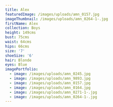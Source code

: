 ```yaml
---
title: Alex
featuredImage: /images/uploads/amn_0157.jpg
imageThumbnail: /images/uploads/amn_0264-1-.jpg
firstName: Alex
collection: Boys
height: 149cms
bust: 75cms
waist: 64cms
hips: 66cms
size: '7'
shoeSize: '6'
hair: Blonde
eyes: Blue
imagePortfolio:
  - image: /images/uploads/amn_0245.jpg
  - image: /images/uploads/amn_9893.jpg
  - image: /images/uploads/amn_0157.jpg
  - image: /images/uploads/amn_0164.jpg
  - image: /images/uploads/amn_0271-1-.jpg
  - image: /images/uploads/amn_0264-1-.jpg
---
```


